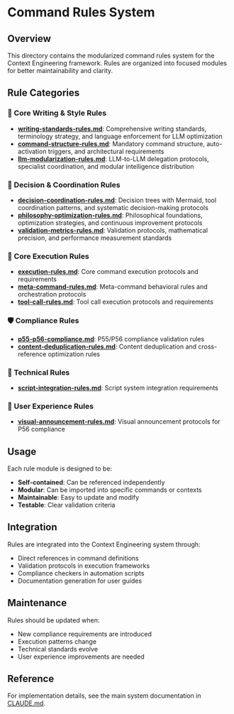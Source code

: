 # Command Rules System

## Overview

This directory contains the modularized command rules system for the Context Engineering framework. Rules are organized into focused modules for better maintainability and clarity.

## Rule Categories

### 📝 Core Writing & Style Rules
- **[writing-standards-rules.md](writing-standards-rules.md)**: Comprehensive writing standards, terminology strategy, and language enforcement for LLM optimization
- **[command-structure-rules.md](command-structure-rules.md)**: Mandatory command structure, auto-activation triggers, and architectural requirements
- **[llm-modularization-rules.md](llm-modularization-rules.md)**: LLM-to-LLM delegation protocols, specialist coordination, and modular intelligence distribution

### 🌳 Decision & Coordination Rules
- **[decision-coordination-rules.md](decision-coordination-rules.md)**: Decision trees with Mermaid, tool coordination patterns, and systematic decision-making protocols
- **[philosophy-optimization-rules.md](philosophy-optimization-rules.md)**: Philosophical foundations, optimization strategies, and continuous improvement protocols
- **[validation-metrics-rules.md](validation-metrics-rules.md)**: Validation protocols, mathematical precision, and performance measurement standards

### 🎯 Core Execution Rules
- **[execution-rules.md](execution-rules.md)**: Core command execution protocols and requirements
- **[meta-command-rules.md](meta-command-rules.md)**: Meta-command behavioral rules and orchestration protocols
- **[tool-call-rules.md](tool-call-rules.md)**: Tool call execution protocols and requirements

### 🛡️ Compliance Rules
- **[p55-p56-compliance.md](p55-p56-compliance.md)**: P55/P56 compliance validation rules
- **[content-deduplication-rules.md](content-deduplication-rules.md)**: Content deduplication and cross-reference optimization rules

### 🔧 Technical Rules
- **[script-integration-rules.md](script-integration-rules.md)**: Script system integration requirements

### 🎨 User Experience Rules
- **[visual-announcement-rules.md](visual-announcement-rules.md)**: Visual announcement protocols for P56 compliance

## Usage

Each rule module is designed to be:
- **Self-contained**: Can be referenced independently
- **Modular**: Can be imported into specific commands or contexts
- **Maintainable**: Easy to update and modify
- **Testable**: Clear validation criteria

## Integration

Rules are integrated into the Context Engineering system through:
- Direct references in command definitions
- Validation protocols in execution frameworks
- Compliance checkers in automation scripts
- Documentation generation for user guides

## Maintenance

Rules should be updated when:
- New compliance requirements are introduced
- Execution patterns change
- Technical standards evolve
- User experience improvements are needed

## Reference

For implementation details, see the main system documentation in [CLAUDE.md](../../CLAUDE.md).